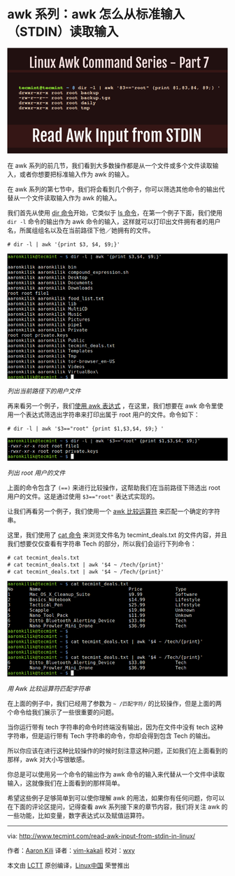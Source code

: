 awk 系列：awk 怎么从标准输入（STDIN）读取输入
============================================

![](./img/Read-Awk-Input-from-STDIN.png)

在 awk 系列的前几节，我们看到大多数操作都是从一个文件或多个文件读取输入，或者你想要把标准输入作为 awk 的输入。

在 awk 系列的第七节中，我们将会看到几个例子，你可以筛选其他命令的输出代替从一个文件读取输入作为 awk 的输入。

我们首先从使用 [dir 命令][1]开始，它类似于 [ls 命令][2]，在第一个例子下面，我们使用 `dir -l` 命令的输出作为 awk 命令的输入，这样就可以打印出文件拥有者的用户名，所属组组名以及在当前路径下他／她拥有的文件。

```
# dir -l | awk '{print $3, $4, $9;}'
```

![](./img/List-Files-Owned-By-User-in-Directory.png)

*列出当前路径下的用户文件*


再来看另一个例子，我们[使用 awk 表达式][3] ，在这里，我们想要在 awk 命令里使用一个表达式筛选出字符串来打印出属于 root 用户的文件。命令如下：

```
# dir -l | awk '$3=="root" {print $1,$3,$4, $9;} '
```

![](./img/List-Files-Owned-by-Root-User.png)

*列出 root 用户的文件*

上面的命令包含了 `(==)` 来进行比较操作，这帮助我们在当前路径下筛选出 root 用户的文件。这是通过使用 `$3=="root"` 表达式实现的。

让我们再看另一个例子，我们使用一个 [awk 比较运算符][4] 来匹配一个确定的字符串。

这里，我们使用了 [cat 命令][5] 来浏览文件名为 tecmint_deals.txt 的文件内容，并且我们想要仅仅查看有字符串 Tech 的部分，所以我们会运行下列命令：

```
# cat tecmint_deals.txt
# cat tecmint_deals.txt | awk '$4 ~ /tech/{print}'
# cat tecmint_deals.txt | awk '$4 ~ /Tech/{print}'
```

![](./img/Use-Comparison-Operator-to-Match-String.png)

*用 Awk 比较运算符匹配字符串*

在上面的例子中，我们已经用了参数为 `~ /匹配字符/` 的比较操作，但是上面的两个命令给我们展示了一些很重要的问题。

当你运行带有 tech 字符串的命令时终端没有输出，因为在文件中没有 tech 这种字符串，但是运行带有 Tech 字符串的命令，你却会得到包含 Tech 的输出。

所以你应该在进行这种比较操作的时候时刻注意这种问题，正如我们在上面看到的那样，awk 对大小写很敏感。

你总是可以使用另一个命令的输出作为 awk 命令的输入来代替从一个文件中读取输入，这就像我们在上面看到的那样简单。

希望这些例子足够简单到可以使你理解 awk 的用法，如果你有任何问题，你可以在下面的评论区提问，记得查看 awk 系列接下来的章节内容，我们将关注 awk 的一些功能，比如变量，数字表达式以及赋值运算符。

--------------------------------------------------------------------------------

via: http://www.tecmint.com/read-awk-input-from-stdin-in-linux/

作者：[Aaron Kili][a]
译者：[vim-kakali](https://github.com/vim-kakali)
校对：[wxy](https://github.com/wxy)

本文由 [LCTT](https://github.com/LCTT/TranslateProject) 原创编译，[Linux中国](https://linux.cn/) 荣誉推出

[a]: http://www.tecmint.com/author/aaronkili/
[1]: http://www.tecmint.com/linux-dir-command-usage-with-examples/
[2]: http://www.tecmint.com/15-basic-ls-command-examples-in-linux/
[3]: https://linux.cn/article-7599-1.html
[4]: https://linux.cn/article-7602-1.html
[5]: http://www.tecmint.com/13-basic-cat-command-examples-in-linux/



